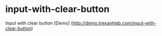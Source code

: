 input-with-clear-button
=======================

Input with clear button
[Demo] (http://demo.trexanhlab.com/input-with-clear-button)